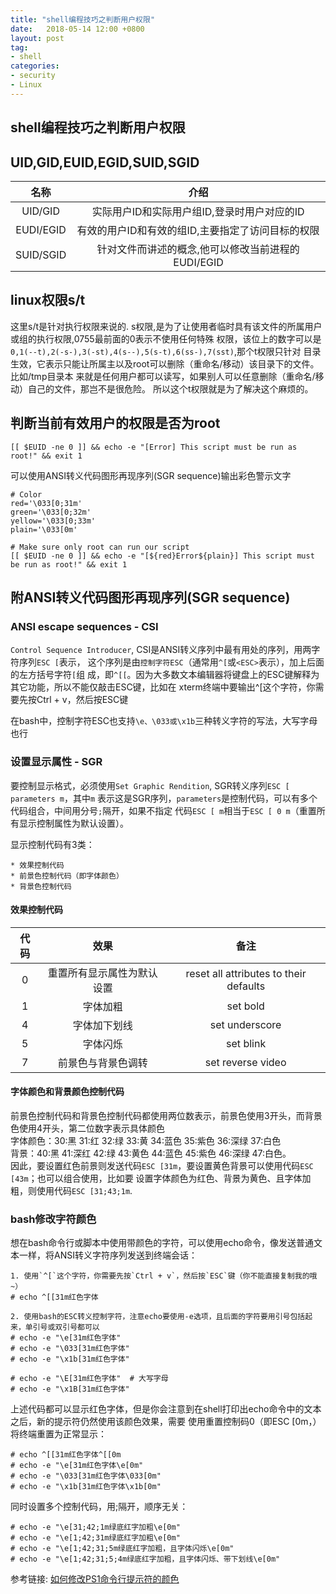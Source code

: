 ```yaml
---
title: "shell编程技巧之判断用户权限"
date:   2018-05-14 12:00 +0800
layout: post
tag: 
- shell
categories:
- security
- Linux
---
```


shell编程技巧之判断用户权限
------

## UID,GID,EUID,EGID,SUID,SGID

| 名称 | 介绍 |
| :------: | :------: |
| UID/GID | 实际用户ID和实际用户组ID,登录时用户对应的ID |
| EUDI/EGID| 有效的用户ID和有效的组ID,主要指定了访问目标的权限 |
| SUID/SGID| 针对文件而讲述的概念,他可以修改当前进程的EUDI/EGID |

## linux权限s/t
这里s/t是针对执行权限来说的.
s权限,是为了让使用者临时具有该文件的所属用户或组的执行权限,0755最前面的0表示不使用任何特殊
权限，该位上的数字可以是```0,1(--t),2(-s-),3(-st),4(s--),5(s-t),6(ss-),7(sst)```,那个t权限只针对
目录生效，它表示只能让所属主以及root可以删除（重命名/移动）该目录下的文件。比如/tmp目录本
来就是任何用户都可以读写，如果别人可以任意删除（重命名/移动）自己的文件，那岂不是很危险。
所以这个t权限就是为了解决这个麻烦的。

## 判断当前有效用户的权限是否为root

    [[ $EUID -ne 0 ]] && echo -e "[Error] This script must be run as root!" && exit 1

可以使用ANSI转义代码图形再现序列(SGR sequence)输出彩色警示文字

    # Color
    red='\033[0;31m'
    green='\033[0;32m'
    yellow='\033[0;33m'
    plain='\033[0m'

    # Make sure only root can run our script
    [[ $EUID -ne 0 ]] && echo -e "[${red}Error${plain}] This script must be run as root!" && exit 1

## 附ANSI转义代码图形再现序列(SGR sequence)
### ANSI escape sequences - CSI
```Control Sequence Introducer```, CSI是ANSI转义序列中最有用处的序列，用两字符序列```ESC [```表示，
这个序列是由```控制字符ESC```（通常用```^[```或```<ESC>```表示），加上后面的左方括号字符```[```组
成，即```^[[```。因为大多数文本编辑器将键盘上的ESC键解释为其它功能，所以不能仅敲击ESC键，比如在
xterm终端中要输出^[这个字符，你需要先按Ctrl + v，然后按ESC键

在bash中，控制字符ESC也支持```\e、\033或\x1b```三种转义字符的写法，大写字母也行

### 设置显示属性 - SGR
要控制显示格式，必须使用```Set Graphic Rendition```, SGR转义序列```ESC [ parameters m```，其中```m```
表示这是SGR序列，```parameters```是控制代码，可以有多个代码组合，中间用分号```;```隔开，如果不指定
代码```ESC [ m```相当于```ESC [ 0 m```（重置所有显示控制属性为默认设置）。

显示控制代码有3类：

    * 效果控制代码
    * 前景色控制代码（即字体颜色）
    * 背景色控制代码

#### 效果控制代码
| 代码 | 效果 | 备注 |
| :------: | :------: | :------: |
| 0 | 重置所有显示属性为默认设置 | reset all attributes to their defaults |
| 1 | 字体加粗 | set bold |
| 4 | 字体加下划线 | set underscore |
| 5 | 字体闪烁 | set blink |
| 7 | 前景色与背景色调转 | set reverse video |
#### 字体颜色和背景颜色控制代码
前景色控制代码和背景色控制代码都使用两位数表示，前景色使用3开头，而背景色使用4开头，第二位数字表示具体颜色 <br />
字体颜色：30:黑 31:红 32:绿 33:黄 34:蓝色 35:紫色 36:深绿 37:白色 <br /> 
背景：40:黑 41:深红 42:绿 43:黄色 44:蓝色 45:紫色 46:深绿 47:白色。<br />
因此，要设置红色前景则发送代码```ESC [31m```，要设置黄色背景可以使用代码```ESC [43m```；也可以组合使用，比如要
设置字体颜色为红色、背景为黄色、且字体加粗，则使用代码```ESC [31;43;1m```.

### bash修改字符颜色
想在bash命令行或脚本中使用带颜色的字符，可以使用echo命令，像发送普通文本一样，将ANSI转义字符序列发送到终端会话：
```
1. 使用`^[`这个字符，你需要先按`Ctrl + v`，然后按`ESC`键（你不能直接复制我的哦~）
# echo ^[[31m红色字体

2. 使用bash的ESC转义控制字符，注意echo要使用-e选项，且后面的字符要用引号包括起来，单引号或双引号都可以
# echo -e "\e[31m红色字体" 
# echo -e "\033[31m红色字体"
# echo -e "\x1b[31m红色字体"

# echo -e "\E[31m红色字体"  # 大写字母
# echo -e "\x1B[31m红色字体"
```
上述代码都可以显示红色字体，但是你会注意到在shell打印出echo命令中的文本之后，新的提示符仍然使用该颜色效果，需要
使用重置控制码0（即ESC [0m，）将终端重置为正常显示：
```
# echo ^[[31m红色字体^[[0m
# echo -e "\e[31m红色字体\e[0m"
# echo -e "\033[31m红色字体\033[0m"
# echo -e "\x1b[31m红色字体\x1b[0m"
```
同时设置多个控制代码，用;隔开，顺序无关：
```
# echo -e "\e[31;42;1m绿底红字加粗\e[0m"
# echo -e "\e[1;42;31m绿底红字加粗\e[0m"
# echo -e "\e[1;42;31;5m绿底红字加粗，且字体闪烁\e[0m"
# echo -e "\e[1;42;31;5;4m绿底红字加粗，且字体闪烁、带下划线\e[0m"
```
参考链接: [如何修改PS1命令行提示符的颜色](http://www.madmalls.com/blog/post/how-to-change-the-output-color-of-echo-in-linux/) 

